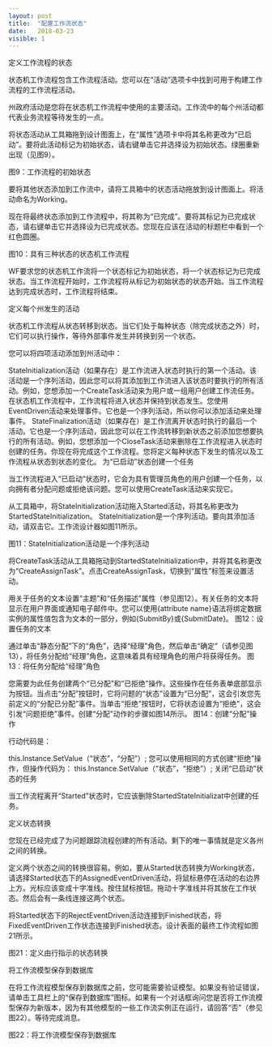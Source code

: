 ```yaml
---
layout: post
title:  "配置工作流状态"
date:   2018-03-23
visible: 1
---
```


定义工作流程的状态

状态机工作流程包含工作流程活动。您可以在“活动”选项卡中找到可用于构建工作流程的工作流程活动。

州政府活动是您将在状态机工作流程中使用的主要活动。工作流中的每个州活动都代表业务流程等待发生的一点。

将状态活动从工具箱拖到设计图面上，在“属性”选项卡中将其名称更改为“已启动”。要将此活动标记为初始状态，请右键单击它并选择设为初始状态。绿圈重新出现（见图9）。

图9：工作流程的初始状态

要将其他状态添加到工作流中，请将工具箱中的状态活动拖放到设计图面上。将活动命名为Working。

现在将最终状态添加到工作流程中，将其称为“已完成”。要将其标记为已完成状态，请右键单击它并选择设为已完成状态。您现在应该在活动的标题栏中看到一个红色圆圈。

图10：具有三种状态的状态机工作流程

WF要求您的状态机工作流将一个状态标记为初始状态，将一个状态标记为已完成状态。当工作流程开始时，工作流程将从标记为初始状态的状态开始。当工作流程达到完成状态时，工作流程将结束。

定义每个州发生的活动

状态机工作流程从状态转移到状态。当它们处于每种状态（除完成状态之外）时，它们可以执行操作，等待外部事件发生并转换到另一个状态。

您可以将四项活动添加到州活动中：

StateInitialization活动（如果存在）是工作流进入状态时执行的第一个活动。该活动是一个序列活动，因此您可以将其添加到工作流进入该状态时要执行的所有活动。例如，您想添加一个CreateTask活动来为用户或一组用户创建工作流任务。
在状态机工作流程中，工作流程将进入状态并保持到状态发生。您使用EventDriven活动来处理事件。它也是一个序列活动，所以你可以添加活动来处理事件。
StateFinalization活动（如果存在）是工作流离开状态时执行的最后一个活动。它也是一个序列活动，因此您可以在工作流转移到新状态之前添加您想要执行的所有活动。例如，您想添加一个CloseTask活动来删除在工作流程进入状态时创建的任务。你现在将完成这个工作流程。您将定义每种状态下发生的情况以及工作流程从状态到状态的变化。
为“已启动”状态创建一个任务

当工作流程进入“已启动”状态时，它会为具有管理员角色的用户创建一个任务，以向拥有者分配问题或拒绝该问题。您可以使用CreateTask活动来实现它。

从工具箱中，将StateInitialization活动拖入Started活动，将其名称更改为StartedStateInitialization。 StateInitialization是一个序列活动。要向其添加活动，请双击它。工作流设计器如图11所示。

图11：StateInitialization活动是一个序列活动

将CreateTask活动从工具箱拖动到StartedStateInitialization中，并将其名称更改为“CreateAssignTask”。点击CreateAssignTask，切换到“属性”标签来设置活动。

用关于任务的文本设置“主题”和“任务描述”属性（参见图12）。有关任务的文本将显示在用户界面或通知电子邮件中。您可以使用{attribute name}语法将绑定数据实例的属性值包含为文本的一部分，例如{SubmitBy}或{SubmitDate}。
图12：设置任务的文本

通过单击“静态分配”下的“角色”，选择“经理”角色，然后单击“确定”（请参见图13），将任务分配给“经理”角色，这意味着具有经理角色的用户将获得任务。
图13：将任务分配给“经理”角色

您需要为此任务创建两个“已分配”和“已拒绝”操作。这些操作在任务表单底部显示为按钮。当点击“分配”按钮时，它将问题的“状态”设置为“已分配”，这会引发您先前定义的“分配已分配”事件。当单击“拒绝”按钮时，它将状态设置为“拒绝”，这会引发“问题拒绝”事件。创建“分配”动作的步骤如图14所示。
图14：创建“分配”操作

行动代码是：

this.Instance.SetValue（“状态”，“分配”）;
您可以使用相同的方式创建“拒绝”操作，但操作代码为：
this.Instance.SetValue（“状态”，“拒绝”）;
关闭“已启动”状态的任务

当工作流程离开“Started”状态时，它应该删除StartedStateInitializat中创建的任务。

定义状态转换

您现在已经完成了为问题跟踪流程创建的所有活动。剩下的唯一事情就是定义各州之间的转换。

定义两个状态之间的转换很容易。例如，要从Started状态转换为Working状态，请选择Started状态下的AssignedEventDriven活动，将鼠标悬停在活动的右边界上方。光标应该变成十字准线。按住鼠标按钮。拖动十字准线并将其放在工作状态。然后会有一条线连接这两个状态。

将Started状态下的RejectEventDriven活动连接到Finished状态，将FixedEventDriven工作状态连接到Finished状态。设计表面的最终工作流程如图21所示。

图21：定义由行指示的状态转换

将工作流模型保存到数据库

在将工作流程模型保存到数据库之前，您可能需要验证模型。如果没有验证错误，请单击工具栏上的“保存到数据库”图标。如果有一个对话框询问您是否将工作流模型保存为新版本，因为有其他模型的一些工作流实例正在运行，请回答“否”（参见图22）。等待完成消息。

图22：将工作流模型保存到数据库
